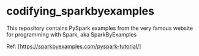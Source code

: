 # codifying_sparkbyexamples

This repository contains PySpark examples from the very famous website for programming with Spark, aka SparkByExamples

Ref: [https://sparkbyexamples.com/pyspark-tutorial/]
